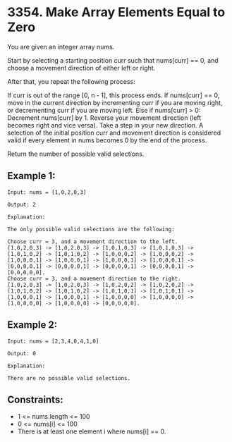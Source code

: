 # 3354. Make Array Elements Equal to Zero

You are given an integer array nums.

Start by selecting a starting position curr such that nums[curr] == 0, and choose a movement direction of either left or right.

After that, you repeat the following process:

If curr is out of the range [0, n - 1], this process ends.
If nums[curr] == 0, move in the current direction by incrementing curr if you are moving right, or decrementing curr if you are moving left.
Else if nums[curr] > 0:
Decrement nums[curr] by 1.
Reverse your movement direction (left becomes right and vice versa).
Take a step in your new direction.
A selection of the initial position curr and movement direction is considered valid if every element in nums becomes 0 by the end of the process.

Return the number of possible valid selections.

## Example 1:

```
Input: nums = [1,0,2,0,3]

Output: 2

Explanation:

The only possible valid selections are the following:

Choose curr = 3, and a movement direction to the left.
[1,0,2,0,3] -> [1,0,2,0,3] -> [1,0,1,0,3] -> [1,0,1,0,3] -> [1,0,1,0,2] -> [1,0,1,0,2] -> [1,0,0,0,2] -> [1,0,0,0,2] -> [1,0,0,0,1] -> [1,0,0,0,1] -> [1,0,0,0,1] -> [1,0,0,0,1] -> [0,0,0,0,1] -> [0,0,0,0,1] -> [0,0,0,0,1] -> [0,0,0,0,1] -> [0,0,0,0,0].
Choose curr = 3, and a movement direction to the right.
[1,0,2,0,3] -> [1,0,2,0,3] -> [1,0,2,0,2] -> [1,0,2,0,2] -> [1,0,1,0,2] -> [1,0,1,0,2] -> [1,0,1,0,1] -> [1,0,1,0,1] -> [1,0,0,0,1] -> [1,0,0,0,1] -> [1,0,0,0,0] -> [1,0,0,0,0] -> [1,0,0,0,0] -> [1,0,0,0,0] -> [0,0,0,0,0].
```

## Example 2:

```
Input: nums = [2,3,4,0,4,1,0]

Output: 0

Explanation:

There are no possible valid selections.
```

## Constraints:

- 1 <= nums.length <= 100
- 0 <= nums[i] <= 100
- There is at least one element i where nums[i] == 0.
